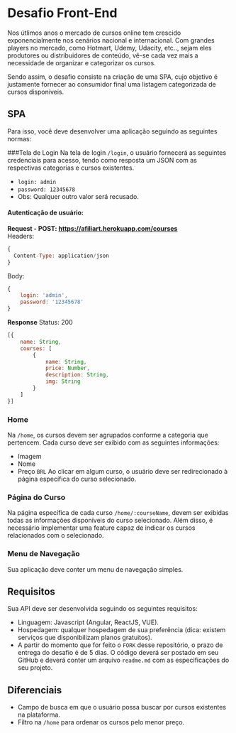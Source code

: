 # Desafio Front-End

Nos útlimos anos o mercado de cursos online tem crescido exponencialmente nos cenários nacional e internacional. Com grandes players no mercado, como Hotmart, Udemy, Udacity, etc.., sejam eles produtores ou distribuidores de conteúdo, vê-se cada vez mais a necessidade de organizar e categorizar os cursos.

Sendo assim, o desafio consiste na criação de uma SPA, cujo objetivo é justamente fornecer ao consumidor final uma listagem categorizada de cursos disponíveis.

## SPA
Para isso, você deve desenvolver uma aplicação seguindo as seguintes normas:

###Tela de Login
Na tela de login `/login`, o usuário fornecerá as seguintes credenciais para acesso, tendo como resposta um JSON com as respectivas categorias e cursos existentes.
- `login: admin`
- `password: 12345678`
- Obs: Qualquer outro valor será recusado.


#### Autenticação de usuário:

**Request - POST: https://afiliart.herokuapp.com/courses**
<br>
Headers:

```javascript
{
  Content-Type: application/json
}
```

Body:

```javascript
{
	login: 'admin',
	password: '12345678'
}
```

**Response**
Status: 200

```javascript
[{
	name: String,
	courses: [
		{
			name: String,
			price: Number,
			description: String,
			img: String
		}
	]
}]
```

### Home
Na `/home`, os cursos devem ser agrupados conforme a categoria que pertencem.
Cada curso deve ser exibido com as seguintes informações:
- Imagem
- Nome
- Preço `BRL`
Ao clicar em algum curso, o usuário deve ser redirecionado à página específica do curso selecionado.

### Página do Curso
Na página específica de cada curso `/home/:courseName`, devem ser exibidas todas as informações disponíveis do curso selecionado.
Além disso, é necessário implementar uma feature capaz de indicar os cursos relacionados com o selecionado.

### Menu de Navegação
Sua aplicação deve conter um menu de navegação simples.

## Requisitos
Sua API deve ser desenvolvida seguindo os seguintes requisitos:
- Linguagem: Javascript (Angular, ReactJS, VUE).
- Hospedagem: qualquer hospedagem de sua preferência (dica: existem serviços que disponibilizam planos gratuitos).
- A partir do momento que for feito o `FORK` desse repositório, o prazo de entrega do desafio é de 5 dias. O código deverá ser postado em seu GitHub e deverá conter um arquivo `readme.md` com as especificações do seu projeto.

## Diferenciais
- Campo de busca em que o usuário possa buscar por cursos existentes na plataforma.
- Filtro na `/home` para ordenar os cursos pelo menor preço.
